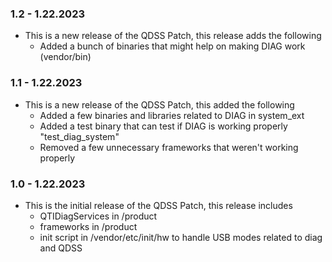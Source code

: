 ### 1.2 - 1.22.2023
* This is a new release of the QDSS Patch, this release adds the following
  * Added a bunch of binaries that might help on making DIAG work (vendor/bin)


### 1.1 - 1.22.2023
* This is a new release of the QDSS Patch, this added the following
  * Added a few binaries and libraries related to DIAG in system_ext
  * Added a test binary that can test if DIAG is working properly "test_diag_system"
  * Removed a few unnecessary frameworks that weren't working properly


### 1.0 - 1.22.2023
* This is the initial release of the QDSS Patch, this release includes
  * QTIDiagServices in /product
  * frameworks in /product
  * init script in /vendor/etc/init/hw to handle USB modes related to diag and QDSS
